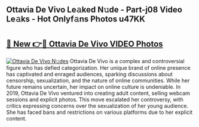 ## Ottavia De Vivo Le𝚊ked N𝚞de - Part-j08 Video Le𝚊ks - Hot Onlyf𝚊ns Photos u47KK

# <h2><a href="http://ab36460.deff.icu/?id=Ottavia+De+Vivo">🔗 New 👉🔴 Ottavia De Vivo VIDEO Photos</a></h2>

[![Ottavia De Vivo N𝚞des](https://i.imgur.com/rIISA9y.gif)](http://ab36460.deff.icu/?id=Ottavia+De+Vivo)
Ottavia De Vivo is a complex and controversial figure who has defied categorization. Her unique brand of online presence has captivated and enraged audiences, sparking discussions about censorship, sexualization, and the nature of online communities. While her future remains uncertain, her impact on online culture is undeniable. In 2019, Ottavia De Vivo ventured into creating adult content, selling webcam sessions and explicit photos. This move escalated her controversy, with critics expressing concerns over the sexualization of her young audience. She has faced bans and restrictions on various platforms due to her explicit content.
